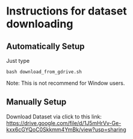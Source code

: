 # Instructions for dataset downloading 


## Automatically Setup

Just type 

```
bash download_from_gdrive.sh

```
Note: This is not recommend for Window users.

## Manually Setup

Download Dataset via click to this link: https://drive.google.com/file/d/1J5mHrVv-Ge-kxx6cGYQoC0Skkmm4YmBk/view?usp=sharing
